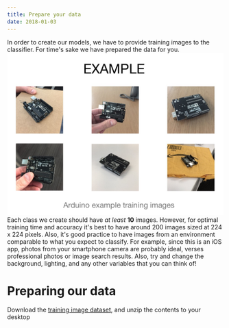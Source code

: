 ```yaml
---
title: Prepare your data
date: 2018-01-03
---
```

In order to create our models, we have to provide training images to the classifier. For time's sake we have prepared the data for you.
![](assets/arduino_training_images.jpg)
Each class we create should have *at least* **10** images. However, for optimal training time and accuracy it's best to have around 200 images sized at 224 x 224 pixels. Also, it's good practice to have images from an environment comparable to what you expect to classify. For example, since this is an iOS app, photos from your smartphone camera are probably ideal, verses professional photos or image search results. Also, try and change the background, lighting, and any other variables that you can think of!

# Preparing our data
Download the [training image dataset](https://github.com/watson-developer-cloud/watson-vision-coreml-code-pattern/releases/download/3.0/arduino_training_images_updated.zip), and unzip the contents to your desktop
